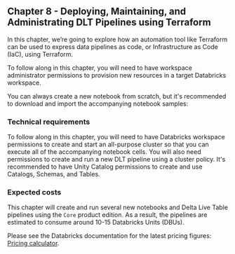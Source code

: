 ## Chapter 8 - Deploying, Maintaining, and Administrating DLT Pipelines using Terraform

In this chapter, we’re going to explore how an automation tool like Terraform can be used to express data pipelines as code, or Infrastructure as Code (IaC), using Terraform.

To follow along in this chapter, you will need to have workspace administrator permissions to provision new resources in a target Databricks workspace.

You can always create a new notebook from scratch, but it's recommended to download and import the accompanying notebook samples:

### Technical requirements
To follow along in this chapter, you will need to have Databricks workspace permissions to create and start an all-purpose cluster so that you can execute all of the accompanying notebook cells. You will also need permissions to create and run a new DLT pipeline using a cluster policy. It's recommended to have Unity Catalog permissions to create and use Catalogs, Schemas, and Tables.

### Expected costs
This chapter will create and run several new notebooks and Delta Live Table pipelines using the `Core` product edition. As a result, the pipelines are estimated to consume around 10-15 Databricks Units (DBUs).

Please see the Databricks documentation for the latest pricing figures: [Pricing calculator](https://www.databricks.com/product/pricing/product-pricing/instance-types).
